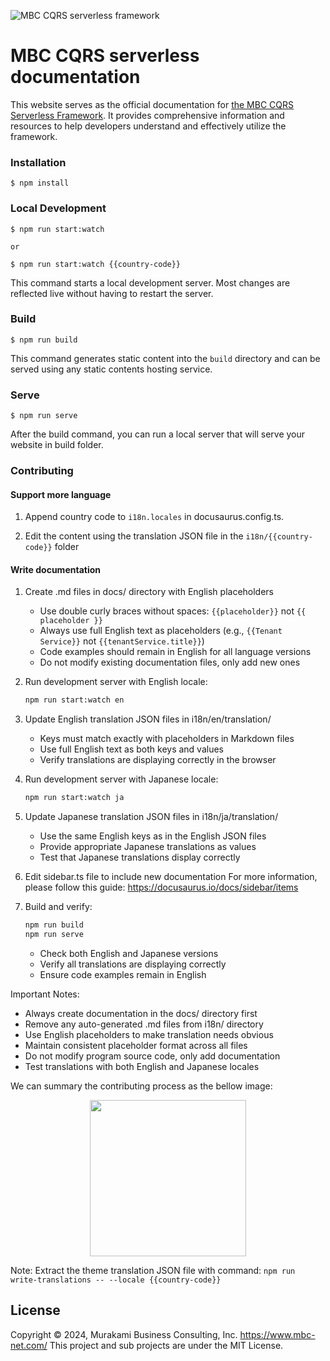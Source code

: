 ![MBC CQRS serverless framework](https://mbc-net.github.io/mbc-cqrs-serverless-doc/img/mbc-cqrs-serverless.png)
# MBC CQRS serverless documentation

This website serves as the official documentation for [the MBC CQRS Serverless Framework](https://github.com/mbc-net/mbc-cqrs-serverless). It provides comprehensive information and resources to help developers understand and effectively utilize the framework.

### Installation

```
$ npm install
```

### Local Development

```
$ npm run start:watch

or

$ npm run start:watch {{country-code}}
```

This command starts a local development server. Most changes are reflected live without having to restart the server.

### Build

```
$ npm run build
```

This command generates static content into the `build` directory and can be served using any static contents hosting service.

### Serve

```
$ npm run serve
```

After the build command, you can run a local server that will serve your website in build folder.

### Contributing

#### Support more language

1. Append country code to `i18n.locales` in docusaurus.config.ts.

2. Edit the content using the translation JSON file in the `i18n/{{country-code}}` folder

#### Write documentation

1. Create .md files in docs/ directory with English placeholders
   - Use double curly braces without spaces: `{{placeholder}}` not `{{ placeholder }}`
   - Always use full English text as placeholders (e.g., `{{Tenant Service}}` not `{{tenantService.title}}`)
   - Code examples should remain in English for all language versions
   - Do not modify existing documentation files, only add new ones

2. Run development server with English locale:
   ```bash
   npm run start:watch en
   ```

3. Update English translation JSON files in i18n/en/translation/
   - Keys must match exactly with placeholders in Markdown files
   - Use full English text as both keys and values
   - Verify translations are displaying correctly in the browser

4. Run development server with Japanese locale:
   ```bash
   npm run start:watch ja
   ```

5. Update Japanese translation JSON files in i18n/ja/translation/
   - Use the same English keys as in the English JSON files
   - Provide appropriate Japanese translations as values
   - Test that Japanese translations display correctly

6. Edit sidebar.ts file to include new documentation
   For more information, please follow this guide: https://docusaurus.io/docs/sidebar/items

7. Build and verify:
   ```bash
   npm run build
   npm run serve
   ```
   - Check both English and Japanese versions
   - Verify all translations are displaying correctly
   - Ensure code examples remain in English

Important Notes:
- Always create documentation in the docs/ directory first
- Remove any auto-generated .md files from i18n/ directory
- Use English placeholders to make translation needs obvious
- Maintain consistent placeholder format across all files
- Do not modify program source code, only add documentation
- Test translations with both English and Japanese locales

We can summary the contributing process as the bellow image:

<p align="center">
  <img width="250px" src="./static/img/contributing.png" />
</p>

Note: Extract the theme translation JSON file with command: `npm run write-translations -- --locale {{country-code}}`

## License
Copyright &copy; 2024, Murakami Business Consulting, Inc. https://www.mbc-net.com/
This project and sub projects are under the MIT License.
